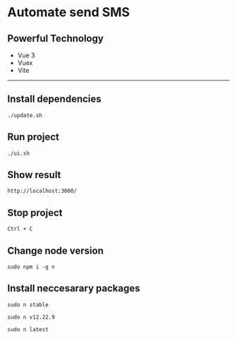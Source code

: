 # Automate send SMS
## Powerful Technology
- Vue 3
- Vuex
- Vite

---
## Install dependencies
```./update.sh```

## Run project
```./ui.sh```

## Show result
```http://localhost:3000/```

## Stop project
```Ctrl + C```

## Change node version
```sudo npm i -g n```

## Install neccesarary packages
```sudo n stable```

```sudo n v12.22.9```

```sudo n latest```